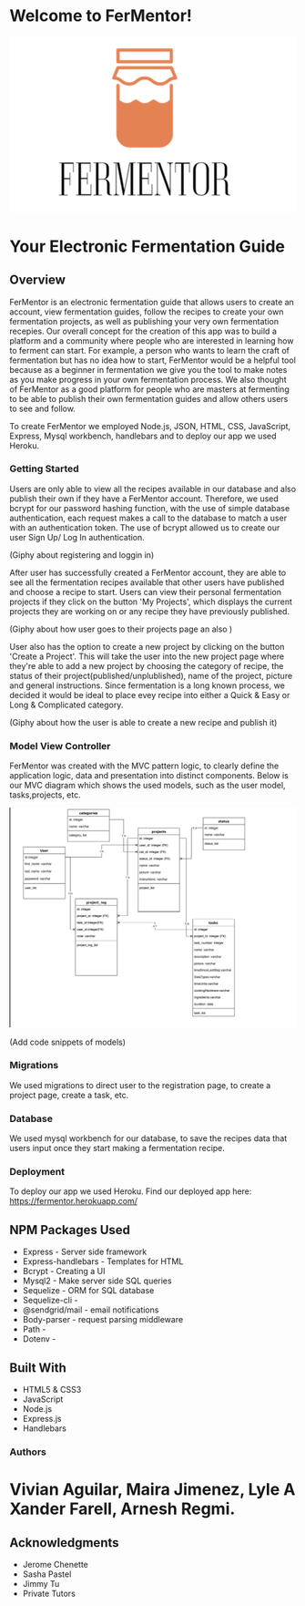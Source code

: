 # Welcome to FerMentor!
![alt text](public/photos/logo.png)
 
# Your Electronic Fermentation Guide



## Overview
 FerMentor is an electronic fermentation guide that allows users to create an account, view fermentation guides, follow the recipes to create your own fermentation projects, as well as publishing your very own fermentation recepies. Our overall concept for the creation of this app was to build a platform and a community where people who are interested in learning how to ferment can start. For example, a person who wants to learn the craft of fermentation but has no idea how to start, FerMentor would be a helpful tool because as a beginner in fermentation we give you the tool to make notes as you make progress in your own fermentation process. We also thought of FerMentor as a good platform for people who are masters at fermenting to be able to publish their own fermentation guides and allow others users to see and follow.
 
 To create FerMentor we employed Node.js, JSON, HTML, CSS, JavaScript, Express, Mysql workbench, handlebars and to deploy our app we used Heroku.

 ### Getting Started

  Users are only able to view all the recipes available in our database and also publish their own if they have a FerMentor account. Therefore, we used bcrypt for our password hashing function, with the use of simple database authentication, each request makes a call to the database to match a user with an authentication token. The use of bcrypt allowed us to create our user Sign Up/ Log In authentication. 

(Giphy about registering and loggin in)



After user has successfully created a FerMentor account, they are able to see all the fermentation recipes available that other users have published and choose a recipe to start. Users can view their personal fermentation projects if they click on the button 'My Projects', which displays the current projects they are working on or any recipe they have previously published.

(Giphy about how user goes to their projects page an also )


 User also has the option to create a new project by clicking on the button 'Create a Project'. This will take the user into the new project page where they're able to add a new project by choosing the category of recipe, the status of their project(published/unplublished), name of the project, picture and general instructions. Since fermentation is a long known process, we decided it would be ideal to place evey recipe into either a Quick & Easy or Long & Complicated category.

(Giphy about how the user is able to create a new recipe and publish it)

### Model View Controller
 FerMentor was created with the MVC pattern logic, to clearly define the application logic, data and presentation into distinct components. Below is our MVC diagram which shows the used models, such as the user model, tasks,projects, etc.

![alt text](public/photos/mvc.jpeg)

(Add code snippets of models)


### Migrations
We used migrations to direct user to the registration page, to create a project page, create a task, etc. 

### Database
We used mysql workbench for our database, to save the recipes data that users input once they start making a fermentation recipe. 

### Deployment 
To deploy our app we used Heroku.
Find our deployed app here: 
https://fermentor.herokuapp.com/



## NPM Packages Used
* Express - Server side framework
* Express-handlebars - Templates for HTML
* Bcrypt - Creating a UI 
* Mysql2 - Make server side SQL queries
* Sequelize - ORM for SQL database
* Sequelize-cli - 
* @sendgrid/mail - email notifications
* Body-parser - request parsing middleware
* Path -
* Dotenv - 

## Built With
* HTML5 & CSS3
* JavaScript
* Node.js
* Express.js
* Handlebars

### Authors
# Vivian Aguilar, Maira Jimenez, Lyle A Xander Farell, Arnesh Regmi. 

## Acknowledgments 

* Jerome Chenette
* Sasha Pastel
* Jimmy Tu
* Private Tutors
